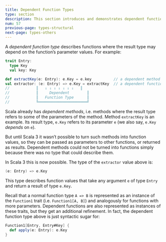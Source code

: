 ```yaml
---
title: Dependent Function Types
type: section
description: This section introduces and demonstrates dependent function types in Scala 3.
num: 57
previous-page: types-structural
next-page: types-others
---
```



<!-- TODO: Simplify more. -->

A *dependent function type* describes functions where the result type may depend on the function’s parameter values. For example:

```scala
trait Entry:
  type Key
  val key: Key

def extractKey(e: Entry): e.Key = e.key          // a dependent method
val extractor: (e: Entry) => e.Key = extractKey  // a dependent function value
//            ║   ⇓ ⇓ ⇓ ⇓ ⇓ ⇓ ⇓   ║
//            ║     Dependent        ║
//            ║   Function Type      ║
//            ╚══════════════════════╝
```

Scala already has *dependent methods*, i.e. methods where the result type refers to some of the parameters of the method. Method `extractKey` is an example. Its result type, `e.Key` refers to its parameter `e` (we also say, `e.Key` *depends* on `e`).

But until Scala 3 it wasn’t possible to turn such methods into function values, so they can be passed as parameters to other functions, or returned as results. Dependent methods could not be turned into functions simply because there was no type that could describe them.

In Scala 3 this is now possible. The type of the `extractor` value above is:

```scala
(e: Entry) => e.Key
```

This type describes function values that take any argument `e` of type `Entry` and return a result of type `e.Key`.

Recall that a normal function type `A => B` is represented as an instance of the `Function1` trait (i.e. `Function1[A, B]`) and analogously for functions with more parameters. Dependent functions are also represented as instances of these traits, but they get an additional refinement. In fact, the dependent function type above is just syntactic sugar for:

```scala
Function1[Entry, Entry#Key] {
  def apply(e: Entry): e.Key
}
```



